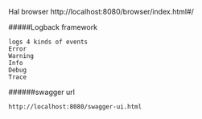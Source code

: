 Hal browser
http://localhost:8080/browser/index.html#/

#####Logback framework
```
logs 4 kinds of events
Error
Warning
Info
Debug
Trace
```
######swagger url
```
http://localhost:8080/swagger-ui.html
```